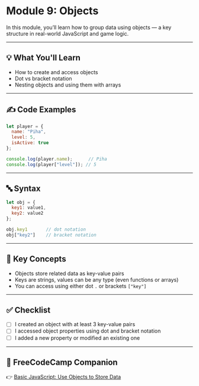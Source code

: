 # Module 9: Objects

In this module, you’ll learn how to group data using objects — a key structure in real-world JavaScript and game logic.

---

## 💡 What You'll Learn
- How to create and access objects
- Dot vs bracket notation
- Nesting objects and using them with arrays

---

## ✍️ Code Examples

```javascript
let player = {
  name: "Piha",
  level: 5,
  isActive: true
};

console.log(player.name);      // Piha
console.log(player["level"]); // 5
```

---

## 🔤 Syntax

```javascript
let obj = {
  key1: value1,
  key2: value2
};

obj.key1       // dot notation
obj["key2"]    // bracket notation
```

---

## 🧠 Key Concepts

- Objects store related data as key-value pairs
- Keys are strings, values can be any type (even functions or arrays)
- You can access using either dot `.` or brackets `["key"]`

---

## ✅ Checklist

- [ ] I created an object with at least 3 key-value pairs
- [ ] I accessed object properties using dot and bracket notation
- [ ] I added a new property or modified an existing one

---

## 📘 FreeCodeCamp Companion

👉 [Basic JavaScript: Use Objects to Store Data](https://www.freecodecamp.org/learn/javascript-algorithms-and-data-structures/basic-javascript/)
